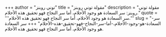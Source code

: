 +++
author = "توني روبنز"
title = "مقولة توني روبنز"
description = "مقولة توني روبنز: سر السعادة هو وجود الأحلام، أما سر النجاح فهو تحقيق هذه الأحلام."
quote = '''سر السعادة هو وجود الأحلام، أما سر النجاح فهو تحقيق هذه الأحلام.'''
slug = "سر-السعادة-هو-وجود-الأحلام،-أما-سر-النجاح-فهو-تحقيق-هذه-الأحلام"
+++
سر السعادة هو وجود الأحلام، أما سر النجاح فهو تحقيق هذه الأحلام.
